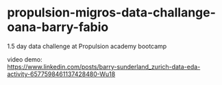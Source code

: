 # propulsion-migros-data-challange-oana-barry-fabio
1.5 day data challenge at Propulsion academy bootcamp

video demo:  
https://www.linkedin.com/posts/barry-sunderland_zurich-data-eda-activity-6577598461137428480-Wu18

